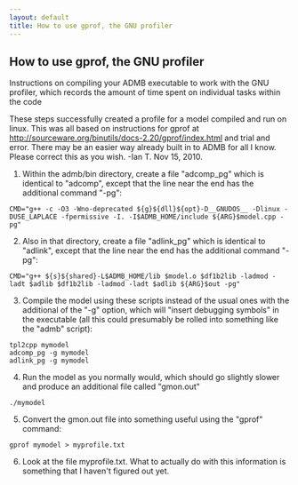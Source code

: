 ```yaml
---
layout: default
title: How to use gprof, the GNU profiler
---
```


How to use gprof, the GNU profiler
----------------------------------

Instructions on compiling your ADMB executable to work with the GNU profiler, which records the amount of time spent on individual tasks within the code

These steps successfully created a profile for a model compiled and run on linux. This was all based on instructions for gprof at http://sourceware.org/binutils/docs-2.20/gprof/index.html and trial and error. There may be an easier way already built in to ADMB for all I know. Please correct this as you wish.
-Ian T. Nov 15, 2010.

1. Within the admb/bin directory, create a file "adcomp_pg" which is identical to "adcomp", except that the line near the end has the additional command "-pg":

  ```
  CMD="g++ -c -O3 -Wno-deprecated ${g}${dll}${opt}-D__GNUDOS__ -Dlinux -DUSE_LAPLACE -fpermissive -I. -I$ADMB_HOME/include ${ARG}$model.cpp -pg"
  ```

2. Also in that directory, create a file "adlink_pg" which is identical to "adlink", except that the line near the end has the additional command "-pg":

  ```
  CMD="g++ ${s}${shared}-L$ADMB_HOME/lib $model.o $df1b2lib -ladmod -ladt $adlib $df1b2lib -ladmod -ladt $adlib ${ARG}$out -pg"
  ```

3. Compile the model using these scripts instead of the usual ones with the additional of the "-g" option, which will "insert debugging symbols" in the executable (all this could presumably be rolled into something like the "admb" script):

  ```
  tpl2cpp mymodel
  adcomp_pg -g mymodel
  adlink_pg -g mymodel
  ```

4. Run the model as you normally would, which should go slightly slower and produce an additional file called "gmon.out"

  ```
  ./mymodel
  ```

5. Convert the gmon.out file into something useful using the "gprof" command:

  ```
  gprof mymodel > myprofile.txt
  ```

6. Look at the file myprofile.txt. What to actually do with this information is something that I haven't figured out yet.
